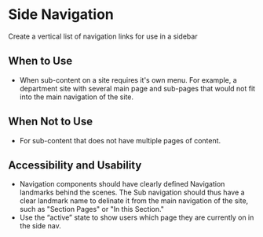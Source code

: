 # Side Navigation

Create a vertical list of navigation links for use in a sidebar 

## When to Use
- When sub-content on a site requires it's own menu. For example, a department site with several main page and sub-pages that would not fit into the main navigation of the site. 

## When Not to Use
- For sub-content that does not have multiple pages of content.

## Accessibility and Usability

- Navigation components should have clearly defined Navigation landmarks behind the scenes. The Sub navigation should thus have a clear landmark name to delinate it from the main navigation of the site, such as "Section Pages" or "In this Section." 
- Use the “active” state to show users which page they are currently on in the side nav. 
